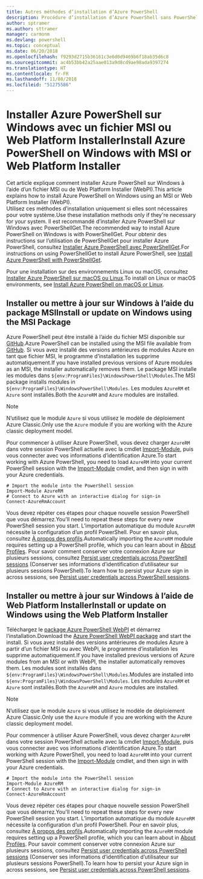 ```yaml
---
title: Autres méthodes d’installation d’Azure PowerShell
description: Procédure d’installation d’Azure PowerShell sans PowerShellGet
author: sptramer
ms.author: sttramer
manager: carmonm
ms.devlang: powershell
ms.topic: conceptual
ms.date: 06/20/2018
ms.openlocfilehash: f9293d2715b36161c3e6d0d9469b6f18ab35d6c8
ms.sourcegitcommit: ac4b53bb42a25aae013a9d8cd9ae98ada9397274
ms.translationtype: HT
ms.contentlocale: fr-FR
ms.lasthandoff: 11/08/2018
ms.locfileid: "51275586"
---
```

# <a name="install-azure-powershell-on-windows-with-msi-or-web-platform-installer"></a><span data-ttu-id="bdf36-103">Installer Azure PowerShell sur Windows avec un fichier MSI ou Web Platform Installer</span><span class="sxs-lookup"><span data-stu-id="bdf36-103">Install Azure PowerShell on Windows with MSI or Web Platform Installer</span></span>

<span data-ttu-id="bdf36-104">Cet article explique comment installer Azure PowerShell sur Windows à l’aide d’un fichier MSI ou de Web Platform Installer (WebPI).</span><span class="sxs-lookup"><span data-stu-id="bdf36-104">This article explains how to install Azure PowerShell on Windows using an MSI or Web Platform Installer (WebPI).</span></span>  
<span data-ttu-id="bdf36-105">Utilisez ces méthodes d’installation uniquement si elles sont nécessaires pour votre système.</span><span class="sxs-lookup"><span data-stu-id="bdf36-105">Use these installation methods only if they're necessary for your system.</span></span> <span data-ttu-id="bdf36-106">Il est recommandé d’installer Azure PowerShell sur Windows avec PowerShellGet.</span><span class="sxs-lookup"><span data-stu-id="bdf36-106">The recommended way to install Azure PowerShell on Windows is with PowerShellGet.</span></span> <span data-ttu-id="bdf36-107">Pour obtenir des instructions sur l’utilisation de PowerShellGet pour installer Azure PowerShell, consultez [Installer Azure PowerShell avec PowerShellGet](install-azurerm-ps.md).</span><span class="sxs-lookup"><span data-stu-id="bdf36-107">For instructions on using PowerShellGet to install Azure PowerShell, see [Install Azure PowerShell with PowerShellGet](install-azurerm-ps.md).</span></span>

<span data-ttu-id="bdf36-108">Pour une installation sur des environnements Linux ou macOS, consultez [Installer Azure PowerShell sur macOS ou Linux](install-azurermps-maclinux.md).</span><span class="sxs-lookup"><span data-stu-id="bdf36-108">To install on Linux or macOS environments, see [Install Azure PowerShell on macOS or Linux](install-azurermps-maclinux.md).</span></span>

## <a name="install-or-update-on-windows-using-the-msi-package"></a><span data-ttu-id="bdf36-109">Installer ou mettre à jour sur Windows à l’aide du package MSI</span><span class="sxs-lookup"><span data-stu-id="bdf36-109">Install or update on Windows using the MSI Package</span></span>

<span data-ttu-id="bdf36-110">Azure PowerShell peut être installé à l’aide du fichier MSI disponible sur [GitHub](https://github.com/Azure/azure-powershell/releases/tag/v5.7.0-April2018).</span><span class="sxs-lookup"><span data-stu-id="bdf36-110">Azure PowerShell can be installed using the MSI file available from [GitHub](https://github.com/Azure/azure-powershell/releases/tag/v5.7.0-April2018).</span></span> <span data-ttu-id="bdf36-111">Si vous avez installé des versions antérieures de modules Azure en tant que fichier MSI, le programme d’installation les supprime automatiquement.</span><span class="sxs-lookup"><span data-stu-id="bdf36-111">If you have installed previous versions of Azure modules as an MSI, the installer automatically removes them.</span></span> <span data-ttu-id="bdf36-112">Le package MSI installe les modules dans `${env:ProgramFiles}\WindowsPowerShell\Modules`.</span><span class="sxs-lookup"><span data-stu-id="bdf36-112">The MSI package installs modules in `${env:ProgramFiles}\WindowsPowerShell\Modules`.</span></span> <span data-ttu-id="bdf36-113">Les modules `AzureRM` et `Azure` sont installés.</span><span class="sxs-lookup"><span data-stu-id="bdf36-113">Both the `AzureRM` and `Azure` modules are installed.</span></span>

> [!NOTE]
> <span data-ttu-id="bdf36-114">N’utilisez que le module `Azure` si vous utilisez le modèle de déploiement Azure Classic.</span><span class="sxs-lookup"><span data-stu-id="bdf36-114">Only use the `Azure` module if you are working with the Azure classic deployment model.</span></span>

<span data-ttu-id="bdf36-115">Pour commencer à utiliser Azure PowerShell, vous devez charger `AzureRM` dans votre session PowerShell actuelle avec la cmdlet [Import-Module](/powershell/module/Microsoft.PowerShell.Core/Import-Module), puis vous connecter avec vos informations d’identification Azure.</span><span class="sxs-lookup"><span data-stu-id="bdf36-115">To start working with Azure PowerShell, you need to load `AzureRM` into your current PowerShell session with the [Import-Module](/powershell/module/Microsoft.PowerShell.Core/Import-Module) cmdlet, and then sign in with your Azure credentials.</span></span>

```powershell-interactive
# Import the module into the PowerShell session
Import-Module AzureRM
# Connect to Azure with an interactive dialog for sign-in
Connect-AzureRmAccount
```

<span data-ttu-id="bdf36-116">Vous devez répéter ces étapes pour chaque nouvelle session PowerShell que vous démarrez.</span><span class="sxs-lookup"><span data-stu-id="bdf36-116">You'll need to repeat these steps for every new PowerShell session you start.</span></span> <span data-ttu-id="bdf36-117">L’importation automatique du module `AzureRM` nécessite la configuration d’un profil PowerShell. Pour en savoir plus, consultez [À propos des profils](/powershell/module/microsoft.powershell.core/about/about_profiles).</span><span class="sxs-lookup"><span data-stu-id="bdf36-117">Automatically importing the `AzureRM` module requires setting up a PowerShell profile, which you can learn about in [About Profiles](/powershell/module/microsoft.powershell.core/about/about_profiles).</span></span>
<span data-ttu-id="bdf36-118">Pour savoir comment conserver votre connexion Azure sur plusieurs sessions, consultez [Persist user credentials across PowerShell sessions](context-persistence.md) (Conserver ses informations d’identification d’utilisateur sur plusieurs sessions PowerShell).</span><span class="sxs-lookup"><span data-stu-id="bdf36-118">To learn how to persist your Azure sign in across sessions, see [Persist user credentials across PowerShell sessions](context-persistence.md).</span></span>

## <a name="install-or-update-on-windows-using-the-web-platform-installer"></a><span data-ttu-id="bdf36-119">Installer ou mettre à jour sur Windows à l’aide de Web Platform Installer</span><span class="sxs-lookup"><span data-stu-id="bdf36-119">Install or update on Windows using the Web Platform Installer</span></span>

<span data-ttu-id="bdf36-120">Téléchargez le [package Azure PowerShell WebPI](http://aka.ms/webpi-azps) et démarrez l’installation.</span><span class="sxs-lookup"><span data-stu-id="bdf36-120">Download the [Azure PowerShell WebPI package](http://aka.ms/webpi-azps) and start the install.</span></span> <span data-ttu-id="bdf36-121">Si vous avez installé des versions antérieures de modules Azure à partir d’un fichier MSI ou avec WebPi, le programme d’installation les supprime automatiquement.</span><span class="sxs-lookup"><span data-stu-id="bdf36-121">If you have installed previous versions of Azure modules from an MSI or with WebPI, the installer automatically removes them.</span></span> <span data-ttu-id="bdf36-122">Les modules sont installés dans `${env:ProgramFiles}\WindowsPowerShell\Modules`.</span><span class="sxs-lookup"><span data-stu-id="bdf36-122">Modules are installed into `${env:ProgramFiles}\WindowsPowerShell\Modules`.</span></span> <span data-ttu-id="bdf36-123">Les modules `AzureRM` et `Azure` sont installés.</span><span class="sxs-lookup"><span data-stu-id="bdf36-123">Both the `AzureRM` and `Azure` modules are installed.</span></span>

> [!NOTE]
> <span data-ttu-id="bdf36-124">N’utilisez que le module `Azure` si vous utilisez le modèle de déploiement Azure Classic.</span><span class="sxs-lookup"><span data-stu-id="bdf36-124">Only use the `Azure` module if you are working with the Azure classic deployment model.</span></span>

<span data-ttu-id="bdf36-125">Pour commencer à utiliser Azure PowerShell, vous devez charger `AzureRM` dans votre session PowerShell actuelle avec la cmdlet [Import-Module](/powershell/module/Microsoft.PowerShell.Core/Import-Module), puis vous connecter avec vos informations d’identification Azure.</span><span class="sxs-lookup"><span data-stu-id="bdf36-125">To start working with Azure PowerShell, you need to load `AzureRM` into your current PowerShell session with the [Import-Module](/powershell/module/Microsoft.PowerShell.Core/Import-Module) cmdlet, and then sign in with your Azure credentials.</span></span>

```powershell-interactive
# Import the module into the PowerShell session
Import-Module AzureRM
# Connect to Azure with an interactive dialog for sign-in
Connect-AzureRmAccount
```

<span data-ttu-id="bdf36-126">Vous devez répéter ces étapes pour chaque nouvelle session PowerShell que vous démarrez.</span><span class="sxs-lookup"><span data-stu-id="bdf36-126">You'll need to repeat these steps for every new PowerShell session you start.</span></span> <span data-ttu-id="bdf36-127">L’importation automatique du module `AzureRM` nécessite la configuration d’un profil PowerShell. Pour en savoir plus, consultez [À propos des profils](/powershell/module/microsoft.powershell.core/about/about_profiles).</span><span class="sxs-lookup"><span data-stu-id="bdf36-127">Automatically importing the `AzureRM` module requires setting up a PowerShell profile, which you can learn about in [About Profiles](/powershell/module/microsoft.powershell.core/about/about_profiles).</span></span>
<span data-ttu-id="bdf36-128">Pour savoir comment conserver votre connexion Azure sur plusieurs sessions, consultez [Persist user credentials across PowerShell sessions](context-persistence.md) (Conserver ses informations d’identification d’utilisateur sur plusieurs sessions PowerShell).</span><span class="sxs-lookup"><span data-stu-id="bdf36-128">To learn how to persist your Azure sign in across sessions, see [Persist user credentials across PowerShell sessions](context-persistence.md).</span></span>
